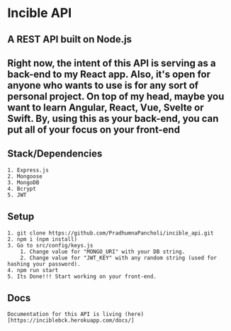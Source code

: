 # Incible API

## A REST API built on Node.js

## Right now, the intent of this API is serving as a back-end to my React app. Also, it's open for anyone who wants to use is for any sort of personal project. On top of my head, maybe you want to learn Angular, React, Vue, Svelte or Swift. By, using this as your back-end, you can put all of your focus on your front-end

## Stack/Dependencies

    1. Express.js
    2. Mongoose
    3. MongoDB
    4. Bcrypt
    5. JWT

## Setup

    1. git clone https://github.com/PradhumnaPancholi/incible_api.git
    2. npm i (npm install)
    3. Go to src/config/keys.js
        1. Change value for "MONGO_URI" with your DB string.
        2. Change value for "JWT_KEY" with any random string (used for hashing your password).
    4. npm run start
    5. Its Done!!! Start working on your front-end.

## Docs

    Documentation for this API is living (here)[https://inciblebck.herokuapp.com/docs/]
